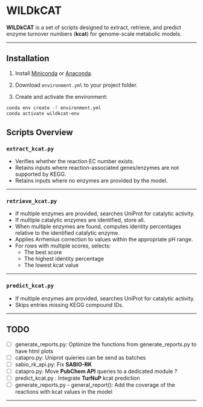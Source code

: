 # WILDkCAT

**WILDkCAT** is a set of scripts designed to extract, retrieve, and predict enzyme turnover numbers (**kcat**) for genome-scale metabolic models.   

---

## Installation

1. Install [Miniconda](https://docs.conda.io/en/latest/miniconda.html) or [Anaconda](https://www.anaconda.com/).

2. Download `environment.yml` to your project folder.

3. Create and activate the environment:

```bash
conda env create -f environment.yml
conda activate wildkcat-env
```

## Scripts Overview

### `extract_kcat.py`
- Verifies whether the reaction EC number exists.  
- Retains inputs where reaction-associated genes/enzymes are not supported by KEGG.  
- Retains inputs where no enzymes are provided by the model.  

---

### `retrieve_kcat.py`
- If multiple enzymes are provided, searches UniProt for catalytic activity.  
- If multiple catalytic enzymes are identified, store all.
- When multiple enzymes are found, computes identity percentages relative to the identified catalytic enzyme.  
- Applies Arrhenius correction to values within the appropriate pH range.  
- For rows with multiple scores, selects:
  - The best score  
  - The highest identity percentage  
  - The lowest kcat value  

---

### `predict_kcat.py`
- If multiple enzymes are provided, searches UniProt for catalytic activity.  
- Skips entries missing KEGG compound IDs.  

---

## TODO
- [ ] generate_reports.py: Optimize the functions from generate_reports.py to have html plots
- [ ] catapro.py: Uniprot quieries can be send as batches
- [ ] sabio_rk_api.py: Fix **SABIO-RK** 
- [ ] catapro.py: Move **PubChem API** queries to a dedicated module ? 
- [ ] predict_kcat.py : Integrate **TurNuP** kcat prediction 
- [ ] generate_reports.py - general_report(): Add the coverage of the reactions with kcat values in the model

---

